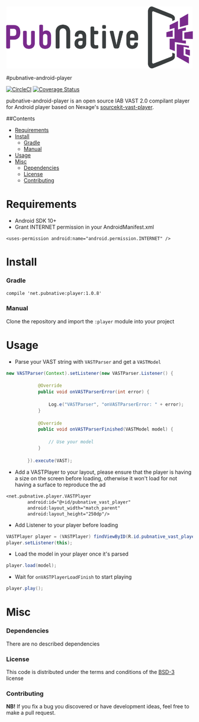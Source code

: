 ![ScreenShot](PNLogo.png)

#pubnative-android-player


[![CircleCI](https://circleci.com/gh/pubnative/pubnative-android-player.svg?style=shield)](https://circleci.com/gh/pubnative/pubnative-android-player) [![Coverage Status](https://coveralls.io/repos/github/pubnative/pubnative-android-player/badge.svg)](https://coveralls.io/github/pubnative/pubnative-android-player?branch=master)

pubnative-android-player is an open source IAB VAST 2.0 compilant player for Android player based on Nexage's [sourcekit-vast-player](https://github.com/nexage/sourcekit-vast-android).

##Contents

* [Requirements](#requirements)
* [Install](#install)
  * [Gradle](#install_gradle)
  * [Manual](#install_manual)
* [Usage](#usage)
* [Misc](#misc)
  * [Dependencies](#misc_dependencies)
  * [License](#misc_license)
  * [Contributing](#misc_contributing)

<a name="requirements"></a>
# Requirements

* Android SDK 10+
* Grant INTERNET permission in your AndroidManifest.xml
```
<uses-permission android:name="android.permission.INTERNET" />
```

<a name="install"></a>
# Install

<a name="install_gradle"></a>
### Gradle

```
compile 'net.pubnative:player:1.0.8'
```

<a name="install_manual"></a>
### Manual

Clone the repository and import the `:player` module into your project

<a name="usage"></a>
# Usage

* Parse your VAST string with `VASTParser` and get a `VASTModel`
```java
new VASTParser(Context).setListener(new VASTParser.Listener() {

            @Override
            public void onVASTParserError(int error) {

                Log.e("VASTParser", "onVASTParserError: " + error);
            }

            @Override
            public void onVASTParserFinished(VASTModel model) {

                // Use your model
            }

        }).execute(VAST);
```

* Add a VASTPlayer to your layout, please ensure that the player is having a size on the screen before loading, otherwise it won't load for not having a surface to reproduce the ad
```
<net.pubnative.player.VASTPlayer
        android:id="@+id/pubnative_vast_player"
        android:layout_width="match_parent"
        android:layout_height="250dp"/>
```


* Add Listener to your player before loading
```java
VASTPlayer player = (VASTPlayer) findViewByID(R.id.pubnative_vast_player);
player.setListener(this);
```

* Load the model in your player once it's parsed
```java
player.load(model);
```

* Wait for `onVASTPlayerLoadFinish` to start playing
```java
player.play();
```

<a name="misc"></a>
# Misc

<a name="misc_dependencies"></a>
### Dependencies

There are no described dependencies

<a name="misc_license"></a>
### License

This code is distributed under the terms and conditions of the [BSD-3](LICENSE) license

<a name="misc_contributing"></a>
### Contributing

**NB!** If you fix a bug you discovered or have development ideas, feel free to make a pull request.
